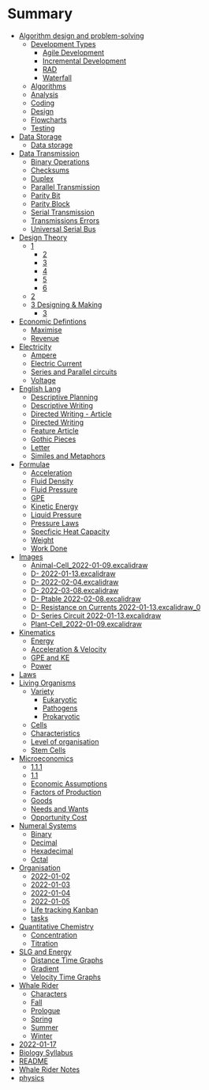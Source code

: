 # Summary

- [Algorithm design and problem-solving]()
    - [Development Types]()
        - [Agile Development](<Algorithm design and problem-solving/Development Types/Agile Development.md>)
        - [Incremental Development](<Algorithm design and problem-solving/Development Types/Incremental Development.md>)
        - [RAD](<Algorithm design and problem-solving/Development Types/RAD.md>)
        - [Waterfall](<Algorithm design and problem-solving/Development Types/Waterfall.md>)
    - [Algorithms](<Algorithm design and problem-solving/Algorithms.md>)
    - [Analysis](<Algorithm design and problem-solving/Analysis.md>)
    - [Coding](<Algorithm design and problem-solving/Coding.md>)
    - [Design](<Algorithm design and problem-solving/Design.md>)
    - [Flowcharts](<Algorithm design and problem-solving/Flowcharts.md>)
    - [Testing](<Algorithm design and problem-solving/Testing.md>)
- [Data Storage]()
    - [Data storage](<Data Storage/Data storage.md>)
- [Data Transmission](<Data Transmission/Data Transmission.md>)
    - [Binary Operations](<Data Transmission/Binary Operations.md>)
    - [Checksums](<Data Transmission/Checksums.md>)
    - [Duplex](<Data Transmission/Duplex.md>)
    - [Parallel Transmission](<Data Transmission/Parallel Transmission.md>)
    - [Parity Bit](<Data Transmission/Parity Bit.md>)
    - [Parity Block](<Data Transmission/Parity Block.md>)
    - [Serial Transmission](<Data Transmission/Serial Transmission.md>)
    - [Transmissions Errors](<Data Transmission/Transmissions Errors.md>)
    - [Universal Serial Bus](<Data Transmission/Universal Serial Bus.md>)
- [Design Theory]()
    - [1](<Design Theory/1/1.md>)
        - [2]()
        - [3]()
        - [4]()
        - [5]()
        - [6]()
    - [2](<Design Theory/2/2.md>)
    - [3 Designing & Making]()
        - [3](<Design Theory/3 Designing & Making/3.md>)
- [Economic Defintions](<Economic Defintions/Economic Defintions.md>)
    - [Maximise](<Economic Defintions/Maximise.md>)
    - [Revenue](<Economic Defintions/Revenue.md>)
- [Electricity]()
    - [Ampere](<Electricity/Ampere.md>)
    - [Electric Current](<Electricity/Electric Current.md>)
    - [Series and Parallel circuits](<Electricity/Series and Parallel circuits.md>)
    - [Voltage](<Electricity/Voltage.md>)
- [English Lang](<English Lang/English Lang.md>)
    - [Descriptive Planning](<English Lang/Descriptive Planning.md>)
    - [Descriptive Writing](<English Lang/Descriptive Writing.md>)
    - [Directed Writing - Article](<English Lang/Directed Writing - Article.md>)
    - [Directed Writing](<English Lang/Directed Writing.md>)
    - [Feature Article](<English Lang/Feature Article.md>)
    - [Gothic Pieces](<English Lang/Gothic Pieces.md>)
    - [Letter](<English Lang/Letter.md>)
    - [Similes and Metaphors](<English Lang/Similes and Metaphors.md>)
- [Formulae](<Formulae/Formulae.md>)
    - [Acceleration](<Formulae/Acceleration.md>)
    - [Fluid Density](<Formulae/Fluid Density.md>)
    - [Fluid Pressure](<Formulae/Fluid Pressure.md>)
    - [GPE](<Formulae/GPE.md>)
    - [Kinetic Energy](<Formulae/Kinetic Energy.md>)
    - [Liquid Pressure](<Formulae/Liquid Pressure.md>)
    - [Pressure Laws](<Formulae/Pressure Laws.md>)
    - [Specficic Heat Capacity](<Formulae/Specficic Heat Capacity.md>)
    - [Weight](<Formulae/Weight.md>)
    - [Work Done](<Formulae/Work Done.md>)
- [Images]()
    - [Animal-Cell_2022-01-09.excalidraw](<Images/Animal-Cell_2022-01-09.excalidraw.md>)
    - [D-  2022-01-13.excalidraw](<Images/D-  2022-01-13.excalidraw.md>)
    - [D-  2022-02-04.excalidraw](<Images/D-  2022-02-04.excalidraw.md>)
    - [D-  2022-03-08.excalidraw](<Images/D-  2022-03-08.excalidraw.md>)
    - [D-  Ptable 2022-02-08.excalidraw](<Images/D-  Ptable 2022-02-08.excalidraw.md>)
    - [D-  Resistance on Currents 2022-01-13.excalidraw_0](<Images/D-  Resistance on Currents 2022-01-13.excalidraw_0.md>)
    - [D-  Series Circuit 2022-01-13.excalidraw](<Images/D-  Series Circuit 2022-01-13.excalidraw.md>)
    - [Plant-Cell_2022-01-09.excalidraw](<Images/Plant-Cell_2022-01-09.excalidraw.md>)
- [Kinematics](<Kinematics/Kinematics.md>)
    - [Energy](<Kinematics/Energy/Energy.md>)
    - [Acceleration & Velocity](<Kinematics/Acceleration & Velocity.md>)
    - [GPE and KE](<Kinematics/GPE and KE.md>)
    - [Power](<Kinematics/Power.md>)
- [Laws](<Laws/Laws.md>)
- [Living Organisms](<Living Organisms/Living Organisms.md>)
    - [Variety](<Living Organisms/Variety/Variety.md>)
        - [Eukaryotic](<Living Organisms/Variety/Eukaryotic.md>)
        - [Pathogens](<Living Organisms/Variety/Pathogens.md>)
        - [Prokaryotic](<Living Organisms/Variety/Prokaryotic.md>)
    - [Cells](<Living Organisms/Cells.md>)
    - [Characteristics](<Living Organisms/Characteristics.md>)
    - [Level of organisation](<Living Organisms/Level of organisation.md>)
    - [Stem Cells](<Living Organisms/Stem Cells.md>)
- [Microeconomics]()
    - [1.1.1](<Microeconomics/1.1.1.md>)
    - [1.1](<Microeconomics/1.1.md>)
    - [Economic Assumptions](<Microeconomics/Economic Assumptions.md>)
    - [Factors of Production](<Microeconomics/Factors of Production.md>)
    - [Goods](<Microeconomics/Goods.md>)
    - [Needs and Wants](<Microeconomics/Needs and Wants.md>)
    - [Opportunity Cost](<Microeconomics/Opportunity Cost.md>)
- [Numeral Systems](<Numeral Systems/Numeral Systems.md>)
    - [Binary](<Numeral Systems/Binary.md>)
    - [Decimal](<Numeral Systems/Decimal.md>)
    - [Hexadecimal](<Numeral Systems/Hexadecimal.md>)
    - [Octal](<Numeral Systems/Octal.md>)
- [Organisation]()
    - [2022-01-02](<Organisation/2022-01-02.md>)
    - [2022-01-03](<Organisation/2022-01-03.md>)
    - [2022-01-04](<Organisation/2022-01-04.md>)
    - [2022-01-05](<Organisation/2022-01-05.md>)
    - [Life tracking Kanban](<Organisation/Life tracking Kanban.md>)
    - [tasks](<Organisation/tasks.md>)
- [Quantitative Chemistry](<Quantitative Chemistry/Quantitative Chemistry.md>)
    - [Concentration](<Quantitative Chemistry/Concentration.md>)
    - [Titration](<Quantitative Chemistry/Titration.md>)
- [SLG and Energy]()
    - [Distance Time Graphs](<SLG and Energy/Distance Time Graphs.md>)
    - [Gradient](<SLG and Energy/Gradient.md>)
    - [Velocity Time Graphs](<SLG and Energy/Velocity Time Graphs.md>)
- [Whale Rider]()
    - [Characters](<Whale Rider/Characters.md>)
    - [Fall](<Whale Rider/Fall.md>)
    - [Prologue](<Whale Rider/Prologue.md>)
    - [Spring](<Whale Rider/Spring.md>)
    - [Summer](<Whale Rider/Summer.md>)
    - [Winter](<Whale Rider/Winter.md>)
- [2022-01-17](<2022-01-17.md>)
- [Biology Syllabus](<Biology Syllabus.md>)
- [README](<README.md>)
- [Whale Rider Notes](<Whale Rider Notes.md>)
- [physics](<physics.md>)
